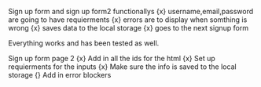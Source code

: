 Sign up form and sign up form2 functionallys
{x} username,email,password are going to have requierments
{x} errors are to display when somthing is wrong
{x} saves data to the local storage
{x} goes to the next signup form

Everything works and has been tested as well.

Sign up form page 2
{x} Add in all the ids for the html
{x} Set up requierments for the inputs
{x} Make sure the info is saved to the local storage
{} Add in error blockers
